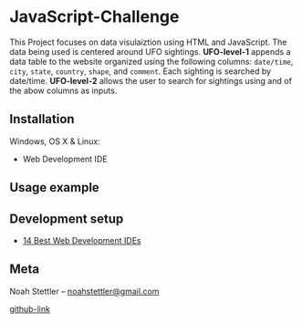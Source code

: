 # JavaScript-Challenge
This Project focuses on data visulaiztion using HTML and JavaScript. The data being used is centered around UFO sightings. **UFO-level-1** appends a data table to the website organized using the following columns: `date/time`, `city`, `state`, `country`, `shape`, and `comment`. Each sighting is searched by date/time. **UFO-level-2** allows the user to search for sightings using and of the abow columns as inputs.

## Installation

Windows, OS X & Linux:

* Web Development IDE

## Usage example



## Development setup

* [14 Best Web Development IDEs](https://tms-outsource.com/blog/posts/web-development-ide/)


## Meta

Noah Stettler – noahstettler@gmail.com

[github-link](https://github.com/noahstettler)
